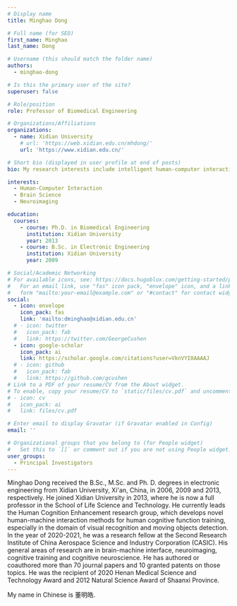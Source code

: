 ```yaml
---
# Display name
title: Minghao Dong

# Full name (for SEO)
first_name: Minghao
last_name: Dong

# Username (this should match the folder name)
authors:
  - minghao-dong

# Is this the primary user of the site?
superuser: false

# Role/position
role: Professor of Biomedical Engineering

# Organizations/Affiliations
organizations:
  - name: Xidian University
    # url: 'https://web.xidian.edu.cn/mhdong/'
    url: 'https://www.xidian.edu.cn/'

# Short bio (displayed in user profile at end of posts)
bio: My research interests include intelligent human-computer interaction, brain science and neuroimaging.

interests:
  - Human-Computer Interaction
  - Brain Science
  - Neuroimaging

education:
  courses:
    - course: Ph.D. in Biomedical Engineering
      institution: Xidian University
      year: 2013
    - course: B.Sc. in Electronic Engineering
      institution: Xidian University
      year: 2009

# Social/Academic Networking
# For available icons, see: https://docs.hugoblox.com/getting-started/page-builder/#icons
#   For an email link, use "fas" icon pack, "envelope" icon, and a link in the
#   form "mailto:your-email@example.com" or "#contact" for contact widget.
social:
  - icon: envelope
    icon_pack: fas
    link: 'mailto:dminghao@xidian.edu.cn'
  # - icon: twitter
  #   icon_pack: fab
  #   link: https://twitter.com/GeorgeCushen
  - icon: google-scholar
    icon_pack: ai
    link: https://scholar.google.com/citations?user=VknVYI8AAAAJ
  # - icon: github
  #   icon_pack: fab
  #   link: https://github.com/gcushen
# Link to a PDF of your resume/CV from the About widget.
# To enable, copy your resume/CV to `static/files/cv.pdf` and uncomment the lines below.
# - icon: cv
#   icon_pack: ai
#   link: files/cv.pdf

# Enter email to display Gravatar (if Gravatar enabled in Config)
email: ''

# Organizational groups that you belong to (for People widget)
#   Set this to `[]` or comment out if you are not using People widget.
user_groups:
  - Principal Investigators
---
```


Minghao Dong received the B.Sc., M.Sc. and Ph. D. degrees in electronic engineering from Xidian University, Xi'an, China, in 2006, 2009 and 2013, respectively. He joined Xidian University in 2013, where he is now a full professor in the School of Life Science and Technology. He currently leads the Human Cognition Enhancement research group, which develops novel human-machine interaction methods for human cognitive function training, especially in the domain of visual recognition and moving objects detection. In the year of 2020-2021, he was a research fellow at the Second Research Institute of China Aerospace Science and Industry Corporation (CASIC). His general areas of research are in brain-machine interface, neuroimaging, cognitive training and cognitive neuroscience. He has authored or coauthored more than 70 journal papers and 10 granted patents on those topics. He was the recipient of 2020 Henan Medical Science and Technology Award and 2012 Natural Science Award of Shaanxi Province.

My name in Chinese is 董明皓.